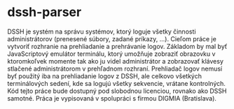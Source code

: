 dssh-parser
===========

DSSH je systém na správu systémov, ktorý loguje všetky činnosti administrátorov (prenesené súbory, zadané príkazy, ...). Cieľom práce je vytvoriť rozhranie na prehliadanie a prehrávanie logov. Základom by mal byť JavaScriptový emulátor terminálu, ktorý umožňuje zobraziť obrazovku v ktoromkoľvek momente tak ako ju videl administrátor a zobrazovať klávesy stlačené administrátorom v prehľadnom rozhraní.  Prehliadač logov nemusí byť použitý iba na prehliadanie logov z DSSH, ale celkovo všetkých terminálových sedení, kde sa logujú všetky sekvencie, vrátane kontrolných.  Kód tejto práce bude dostupný pod slobodnou licenciou, rovnako ako DSSH samotné. Práca je vypisovaná v spolupráci s firmou DIGMIA (Bratislava).
